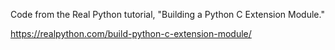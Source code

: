 Code from the Real Python tutorial, "Building a Python C Extension Module."

https://realpython.com/build-python-c-extension-module/
